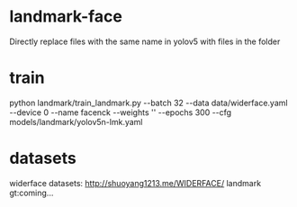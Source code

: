 # landmark-face

Directly replace files with the same name in yolov5 with files in the folder

# train

python landmark/train_landmark.py --batch 32 --data data/widerface.yaml --device 0 --name facenck --weights '' --epochs 300 --cfg models/landmark/yolov5n-lmk.yaml

# datasets

widerface datasets: http://shuoyang1213.me/WIDERFACE/
landmark gt:coming...
